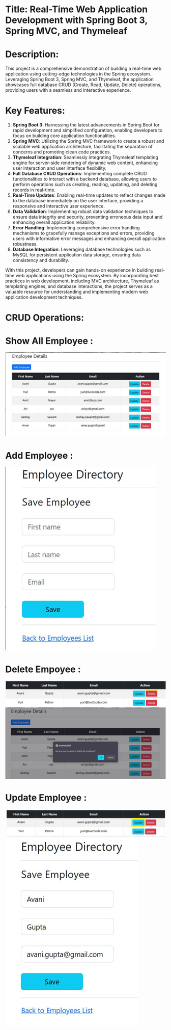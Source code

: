 # Title: Real-Time Web Application Development with Spring Boot 3, Spring MVC, and Thymeleaf

# Description:
This project is a comprehensive demonstration of building a real-time web application using cutting-edge technologies in the Spring ecosystem. Leveraging Spring Boot 3, Spring MVC, and Thymeleaf, the application showcases full database CRUD (Create, Read, Update, Delete) operations, providing users with a seamless and interactive experience.

# Key Features:
1. **Spring Boot 3**: Harnessing the latest advancements in Spring Boot for rapid development and simplified configuration, enabling developers to focus on building core application functionalities.
2. **Spring MVC**: Utilizing the Spring MVC framework to create a robust and scalable web application architecture, facilitating the separation of concerns and promoting clean code practices.
3. **Thymeleaf Integration**: Seamlessly integrating Thymeleaf templating engine for server-side rendering of dynamic web content, enhancing user interaction and user interface flexibility.
4. **Full Database CRUD Operations**: Implementing complete CRUD functionalities to interact with a backend database, allowing users to perform operations such as creating, reading, updating, and deleting records in real-time.
5. **Real-Time Updates**: Enabling real-time updates to reflect changes made to the database immediately on the user interface, providing a responsive and interactive user experience.
6. **Data Validation**: Implementing robust data validation techniques to ensure data integrity and security, preventing erroneous data input and enhancing overall application reliability.
7. **Error Handling**: Implementing comprehensive error handling mechanisms to gracefully manage exceptions and errors, providing users with informative error messages and enhancing overall application robustness.
8. **Database Integration**: Leveraging database technologies such as MySQL for persistent application data storage, ensuring data consistency and durability.

With this project, developers can gain hands-on experience in building real-time web applications using the Spring ecosystem. By incorporating best practices in web development, including MVC architecture, Thymeleaf as templating engines, and database interactions, the project serves as a valuable resource for understanding and implementing modern web application development techniques.

# CRUD Operations:

# Show All Employee :
![Home Page Showing All Employees](https://github.com/immortal328/Certificates/blob/main/Spring%20MVC%20CRUD/All%20Employees%20.JPG)

# Add Employee :
![Add Employee](https://github.com/immortal328/Certificates/blob/main/Spring%20MVC%20CRUD/addEmployee.JPG)

# Delete Empoyee :
![Home Page Showing All Employees](https://github.com/immortal328/Certificates/blob/main/Spring%20MVC%20CRUD/deleteEmployees1%20.jpg)
![Home Page Showing All Employees](https://github.com/immortal328/Certificates/blob/main/Spring%20MVC%20CRUD/deleteEmployee.2JPG.JPG)

# Update Employee :
![Home Page Showing All Employees](https://github.com/immortal328/Certificates/blob/main/Spring%20MVC%20CRUD/updateEmployee1.JPG)
![Home Page Showing All Employees](https://github.com/immortal328/Certificates/blob/main/Spring%20MVC%20CRUD/updateEmployee2.JPG)
